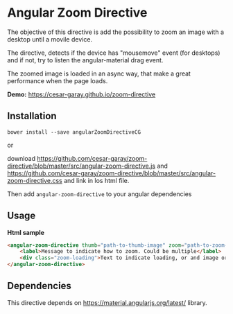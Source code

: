 Angular Zoom Directive======================The objective of this directive is add the possibility to zoom an image with a desktop until a movile device.The directive, detects if the device has "mousemove" event (for desktops) and if not, try to listen the angular-material drag event.The zoomed image is loaded in an async way, that make a great performance when the page loads.**Demo:** https://cesar-garay.github.io/zoom-directiveInstallation------------`bower install --save angularZoomDirectiveCG`ordownload https://github.com/cesar-garay/zoom-directive/blob/master/src/angular-zoom-directive.js and https://github.com/cesar-garay/zoom-directive/blob/master/src/angular-zoom-directive.css and link in los html file.Then add `angular-zoom-directive` to your angular dependenciesUsage-----**Html sample**```html<angular-zoom-directive thumb="path-to-thumb-image" zoom="path-to-zoom-image" size="multiplied-size">    <label>Message to indicate how to zoom. Could be multiple</label>    <div class="zoom-loading">Text to indicate loading, or and image or directive</div></angular-zoom-directive>```Dependencies------------This directive depends on https://material.angularjs.org/latest/ library.